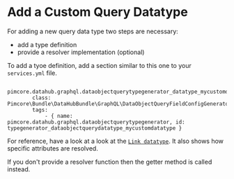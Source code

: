 # Add a Custom Query Datatype

For adding a new query data type two steps are necessary: 
- add a type definition
- provide a resolver implementation (optional)


To add a tyoe definition, add a section similar to this one to your `services.yml` file.

```
    pimcore.datahub.graphql.dataobjectquerytypegenerator_datatype_mycustomdatatype:
        class: Pimcore\Bundle\DataHubBundle\GraphQL\DataObjectQueryFieldConfigGenerator\MyCustomDatatype
        tags:
            - { name: pimcore.datahub.graphql.dataobjectquerytypegenerator, id: typegenerator_dataobjectquerydatatype_mycustomdatatype }                        
```

For reference, have a look at a look at the 
[`Link datatype`](https://github.com/pimcore/data-hub/blob/master/src/GraphQL/DataObjectQueryFieldConfigGenerator/Link.php).
It also shows how specific attributes are resolved. 

If you don't provide a resolver function then the getter method is called instead. 